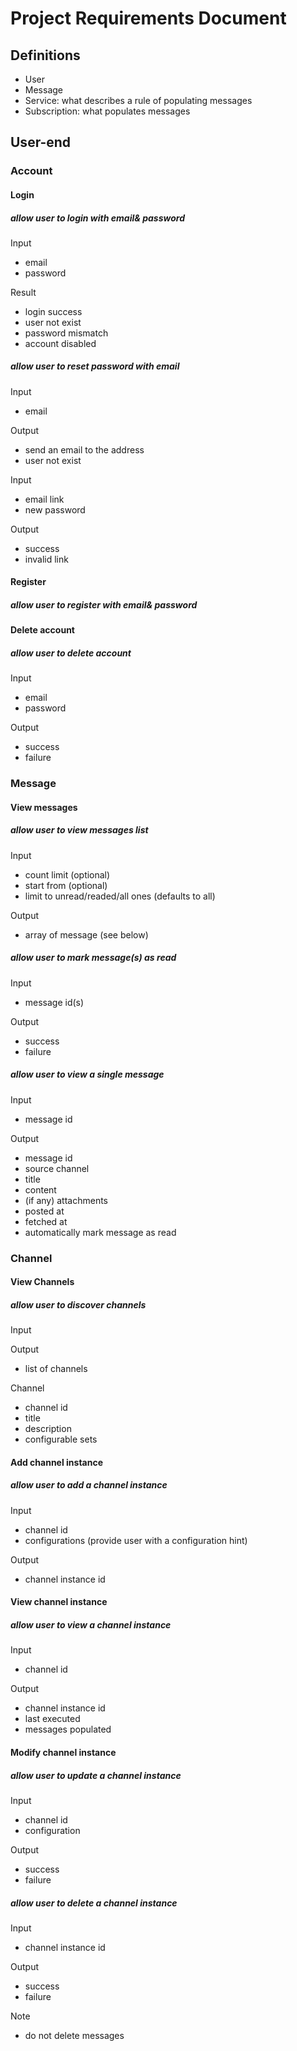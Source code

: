 Project Requirements Document
=====

Definitions
-----

- User
- Message
- Service: what describes a rule of populating messages
- Subscription: what populates messages

User-end
-----

### Account

#### Login

##### allow user to login with email& password

Input

- email
- password

Result

- login success
- user not exist
- password mismatch
- account disabled

##### allow user to reset password with email

Input

- email

Output

- send an email to the address
- user not exist

Input

- email link
- new password

Output

- success
- invalid link

#### Register

##### allow user to register with email& password

#### Delete account

##### allow user to delete account

Input

- email
- password

Output

- success
- failure

### Message

#### View messages

##### allow user to view messages list

Input

- count limit (optional)
- start from (optional)
- limit to unread/readed/all ones (defaults to all)

Output

- array of message (see below)

##### allow user to mark message(s) as read

Input

- message id(s)

Output

- success
- failure

##### allow user to view a single message

Input

- message id

Output

- message id
- source channel
- title
- content
- (if any) attachments
- posted at
- fetched at
- automatically mark message as read

### Channel

#### View Channels

##### allow user to discover channels

Input

Output

- list of channels

Channel

- channel id
- title
- description
- configurable sets

#### Add channel instance

##### allow user to add a channel instance

Input

- channel id
- configurations (provide user with a configuration hint)

Output

- channel instance id

#### View channel instance

##### allow user to view a channel instance

Input

- channel id

Output

- channel instance id
- last executed
- messages populated

#### Modify channel instance

##### allow user to update a channel instance

Input

- channel id
- configuration

Output

- success
- failure

##### allow user to delete a channel instance

Input

- channel instance id

Output

- success
- failure

Note

- do not delete messages